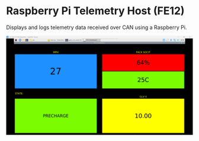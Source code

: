 # Raspberry Pi Telemetry Host (FE12)
Displays and logs telemetry data received over CAN using a Raspberry Pi.

![DashboardScreenshot](assets/example.png)